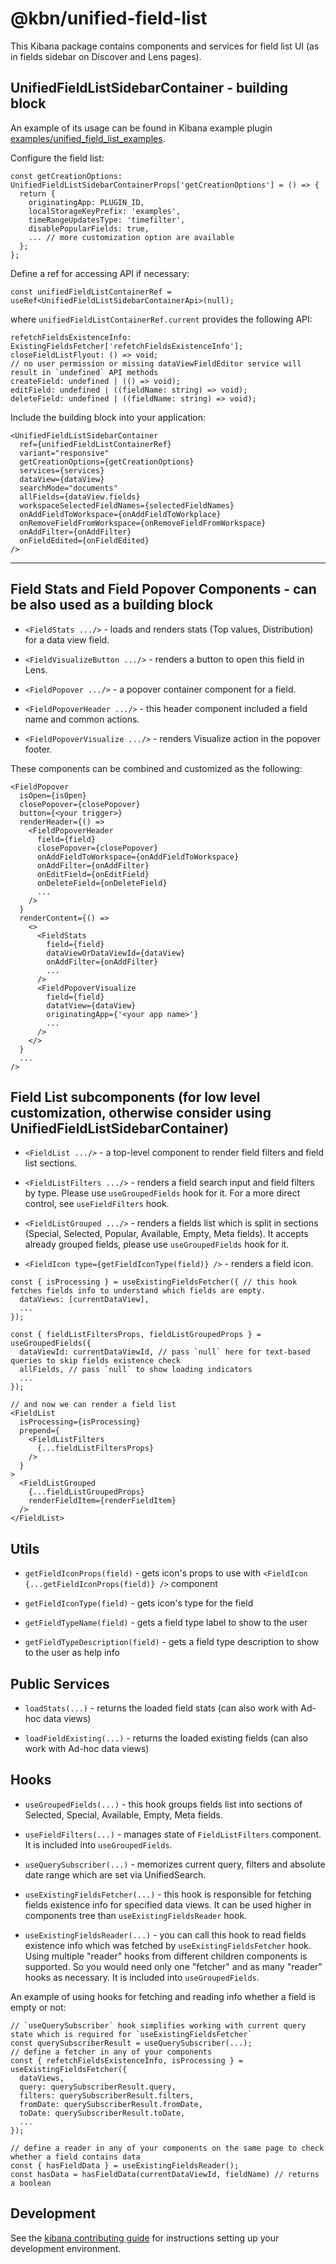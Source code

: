 # @kbn/unified-field-list

This Kibana package contains components and services for field list UI (as in fields sidebar on Discover and Lens pages).

## UnifiedFieldListSidebarContainer - building block

An example of its usage can be found in Kibana example plugin [examples/unified_field_list_examples](/examples/unified_field_list_examples).

Configure the field list:
```
const getCreationOptions: UnifiedFieldListSidebarContainerProps['getCreationOptions'] = () => {
  return {
    originatingApp: PLUGIN_ID,
    localStorageKeyPrefix: 'examples',
    timeRangeUpdatesType: 'timefilter',
    disablePopularFields: true,
    ... // more customization option are available
  };
};
```

Define a ref for accessing API if necessary:
```
const unifiedFieldListContainerRef = useRef<UnifiedFieldListSidebarContainerApi>(null);
```

where `unifiedFieldListContainerRef.current` provides the following API: 

```
refetchFieldsExistenceInfo: ExistingFieldsFetcher['refetchFieldsExistenceInfo'];
closeFieldListFlyout: () => void;
// no user permission or missing dataViewFieldEditor service will result in `undefined` API methods
createField: undefined | (() => void);
editField: undefined | ((fieldName: string) => void);
deleteField: undefined | ((fieldName: string) => void);
```

Include the building block into your application:
```
<UnifiedFieldListSidebarContainer
  ref={unifiedFieldListContainerRef}
  variant="responsive"
  getCreationOptions={getCreationOptions}
  services={services}
  dataView={dataView}
  searchMode="documents"
  allFields={dataView.fields}
  workspaceSelectedFieldNames={selectedFieldNames}
  onAddFieldToWorkspace={onAddFieldToWorkplace}
  onRemoveFieldFromWorkspace={onRemoveFieldFromWorkspace}
  onAddFilter={onAddFilter}
  onFieldEdited={onFieldEdited}
/>
```

---

## Field Stats and Field Popover Components - can be also used as a building block

* `<FieldStats .../>` - loads and renders stats (Top values, Distribution) for a data view field.

* `<FieldVisualizeButton .../>` - renders a button to open this field in Lens.

* `<FieldPopover .../>` - a popover container component for a field.

* `<FieldPopoverHeader .../>` - this header component included a field name and common actions.

* `<FieldPopoverVisualize .../>` - renders Visualize action in the popover footer.

These components can be combined and customized as the following:
```
<FieldPopover 
  isOpen={isOpen}
  closePopover={closePopover}
  button={<your trigger>}
  renderHeader={() => 
    <FieldPopoverHeader 
      field={field}
      closePopover={closePopover}
      onAddFieldToWorkspace={onAddFieldToWorkspace}
      onAddFilter={onAddFilter}
      onEditField={onEditField}
      onDeleteField={onDeleteField}
      ...
    />
  }
  renderContent={() => 
    <>
      <FieldStats 
        field={field}
        dataViewOrDataViewId={dataView}
        onAddFilter={onAddFilter}
        ...
      />
      <FieldPopoverVisualize
        field={field}
        datatView={dataView}
        originatingApp={'<your app name>'}
        ...
      />
    </>
  }
  ...
/>
```

## Field List subcomponents (for low level customization, otherwise consider using UnifiedFieldListSidebarContainer)

* `<FieldList .../>` - a top-level component to render field filters and field list sections.

* `<FieldListFilters .../>` - renders a field search input and field filters by type. Please use `useGroupedFields` hook for it. For a more direct control, see `useFieldFilters` hook.

* `<FieldListGrouped .../>` - renders a fields list which is split in sections (Special, Selected, Popular, Available, Empty, Meta fields). It accepts already grouped fields, please use `useGroupedFields` hook for it.

* `<FieldIcon type={getFieldIconType(field)} />` - renders a field icon.

```
const { isProcessing } = useExistingFieldsFetcher({ // this hook fetches fields info to understand which fields are empty.
  dataViews: [currentDataView],
  ...
});
  
const { fieldListFiltersProps, fieldListGroupedProps } = useGroupedFields({
  dataViewId: currentDataViewId, // pass `null` here for text-based queries to skip fields existence check
  allFields, // pass `null` to show loading indicators
  ...
});

// and now we can render a field list
<FieldList
  isProcessing={isProcessing}
  prepend={
    <FieldListFilters
      {...fieldListFiltersProps}
    />
  }
>
  <FieldListGrouped
    {...fieldListGroupedProps}
    renderFieldItem={renderFieldItem}
  />
</FieldList>
```

## Utils

* `getFieldIconProps(field)` - gets icon's props to use with `<FieldIcon {...getFieldIconProps(field)} />` component

* `getFieldIconType(field)` - gets icon's type for the field

* `getFieldTypeName(field)` - gets a field type label to show to the user

* `getFieldTypeDescription(field)` - gets a field type description to show to the user as help info

## Public Services

* `loadStats(...)` - returns the loaded field stats (can also work with Ad-hoc data views)

* `loadFieldExisting(...)` - returns the loaded existing fields (can also work with Ad-hoc data views)

## Hooks

* `useGroupedFields(...)` - this hook groups fields list into sections of Selected, Special, Available, Empty, Meta fields.
 
* `useFieldFilters(...)` - manages state of `FieldListFilters` component. It is included into `useGroupedFields`.

* `useQuerySubscriber(...)` - memorizes current query, filters and absolute date range which are set via UnifiedSearch.

* `useExistingFieldsFetcher(...)` - this hook is responsible for fetching fields existence info for specified data views. It can be used higher in components tree than `useExistingFieldsReader` hook.

* `useExistingFieldsReader(...)` - you can call this hook to read fields existence info which was fetched by `useExistingFieldsFetcher` hook. Using multiple "reader" hooks from different children components is supported. So you would need only one "fetcher" and as many "reader" hooks as necessary. It is included into `useGroupedFields`.

An example of using hooks for fetching and reading info whether a field is empty or not:

```
// `useQuerySubscriber` hook simplifies working with current query state which is required for `useExistingFieldsFetcher`
const querySubscriberResult = useQuerySubscriber(...);
// define a fetcher in any of your components
const { refetchFieldsExistenceInfo, isProcessing } = useExistingFieldsFetcher({
  dataViews,
  query: querySubscriberResult.query,
  filters: querySubscriberResult.filters,
  fromDate: querySubscriberResult.fromDate,
  toDate: querySubscriberResult.toDate,
  ...
});

// define a reader in any of your components on the same page to check whether a field contains data
const { hasFieldData } = useExistingFieldsReader();
const hasData = hasFieldData(currentDataViewId, fieldName) // returns a boolean
```

## Development

See the [kibana contributing guide](https://github.com/elastic/kibana/blob/main/CONTRIBUTING.md) for instructions setting up your development environment.
